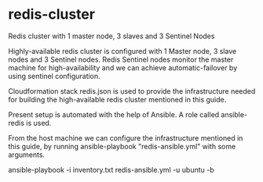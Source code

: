 # redis-cluster
Redis cluster with 1 master node, 3 slaves and 3 Sentinel Nodes

Highly-available redis cluster is configured with 1 Master node, 3 slave nodes and 3 Sentinel nodes. Redis Sentinel nodes monitor the master machine for high-availability and we can achieve automatic-failover by using sentinel configuration.

Cloudformation stack redis.json is used to provide the infrastructure needed for building the high-available redis cluster mentioned in this guide. 

Present setup is automated with the help of Ansible. A role called ansible-redis is used. 

From the host machine we can configure the infrastructure mentioned in this guide, by running ansible-playbook "redis-ansible.yml" with some arguments. 

ansible-playbook -i inventory.txt redis-ansible.yml -u ubuntu -b 



